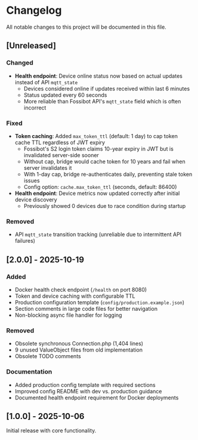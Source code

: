 # Changelog

All notable changes to this project will be documented in this file.

## [Unreleased]

### Changed
- **Health endpoint**: Device online status now based on actual updates instead of API `mqtt_state`
  - Devices considered online if updates received within last 6 minutes
  - Status updated every 60 seconds
  - More reliable than Fossibot API's `mqtt_state` field which is often incorrect

### Fixed
- **Token caching**: Added `max_token_ttl` (default: 1 day) to cap token cache TTL regardless of JWT expiry
  - Fossibot's S2 login token claims 10-year expiry in JWT but is invalidated server-side sooner
  - Without cap, bridge would cache token for 10 years and fail when server invalidates it
  - With 1-day cap, bridge re-authenticates daily, preventing stale token issues
  - Config option: `cache.max_token_ttl` (seconds, default: 86400)
- **Health endpoint**: Device metrics now updated correctly after initial device discovery
  - Previously showed 0 devices due to race condition during startup

### Removed
- API `mqtt_state` transition tracking (unreliable due to intermittent API failures)

## [2.0.0] - 2025-10-19

### Added
- Docker health check endpoint (`/health` on port 8080)
- Token and device caching with configurable TTL
- Production configuration template (`config/production.example.json`)
- Section comments in large code files for better navigation
- Non-blocking async file handler for logging

### Removed
- Obsolete synchronous Connection.php (1,404 lines)
- 9 unused ValueObject files from old implementation
- Obsolete TODO comments

### Documentation
- Added production config template with required sections
- Improved config README with dev vs. production guidance
- Documented health endpoint requirement for Docker deployments

## [1.0.0] - 2025-10-06

Initial release with core functionality.

